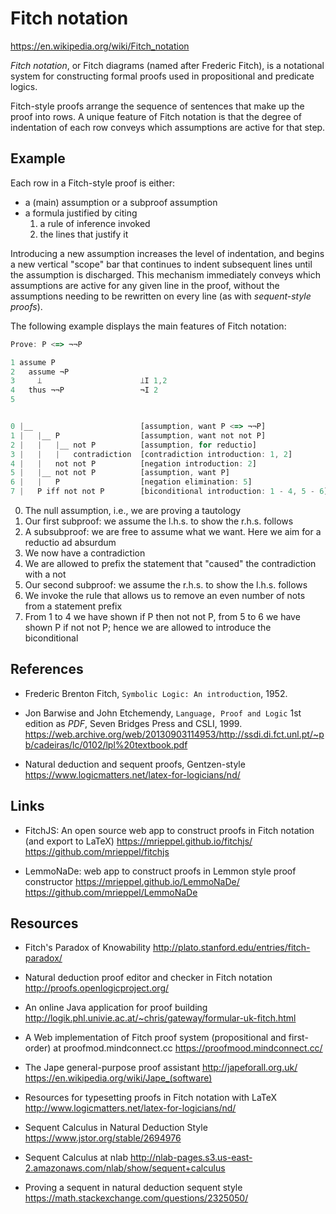 # Fitch notation

https://en.wikipedia.org/wiki/Fitch_notation

*Fitch notation*, or Fitch diagrams 
(named after Frederic Fitch), 
is a notational system 
for constructing formal proofs used in 
propositional and predicate logics.

Fitch-style proofs 
arrange the sequence of sentences 
that make up the proof into rows. 
A unique feature of Fitch notation 
is that the degree of indentation of each row 
conveys which assumptions are active for that step.

## Example

Each row in a Fitch-style proof is either:
- a (main) assumption or a subproof assumption
- a formula justified by citing
  1. a rule of inference invoked
  2. the lines that justify it

Introducing a new assumption increases the level of indentation, and begins a new vertical "scope" bar that continues to indent subsequent lines until the assumption is discharged. This mechanism immediately conveys which assumptions are active for any given line in the proof, without the assumptions needing to be rewritten on every line (as with *sequent-style proofs*).

The following example displays the main features of Fitch notation:

```js
Prove: P <=> ¬¬P

1 assume P
2   assume ¬P
3     ⟘                      ⟘I 1,2
4   thus ¬¬P                 ¬I 2
5 


0 |__                        [assumption, want P <=> ¬¬P]
1 |   |__ P                  [assumption, want not not P]
2 |   |   |__ not P          [assumption, for reductio]
3 |   |   |   contradiction  [contradiction introduction: 1, 2]
4 |   |   not not P          [negation introduction: 2]
5 |   |__ not not P          [assumption, want P]
6 |   |   P                  [negation elimination: 5]
7 |   P iff not not P        [biconditional introduction: 1 - 4, 5 - 6]
```

0. The null assumption, i.e., we are proving a tautology
1. Our first subproof: we assume the l.h.s. to show the r.h.s. follows
2. A subsubproof: we are free to assume what we want. Here we aim for a reductio ad absurdum
3. We now have a contradiction
4. We are allowed to prefix the statement that "caused" the contradiction with a not
5. Our second subproof: we assume the r.h.s. to show the l.h.s. follows
6. We invoke the rule that allows us to remove an even number of nots from a statement prefix
7. From 1 to 4 we have shown if P then not not P, from 5 to 6 we have shown P if not not P; hence we are allowed to introduce the biconditional



## References

* Frederic Brenton Fitch, `Symbolic Logic: An introduction`, 1952.
* Jon Barwise and John Etchemendy, `Language, Proof and Logic` 1st edition as *PDF*, Seven Bridges Press and CSLI, 1999.
https://web.archive.org/web/20130903114953/http://ssdi.di.fct.unl.pt/~pb/cadeiras/lc/0102/lpl%20textbook.pdf

* Natural deduction and sequent proofs, Gentzen-style
https://www.logicmatters.net/latex-for-logicians/nd/




## Links

* FitchJS: An open source web app to construct proofs in Fitch notation (and export to LaTeX)
https://mrieppel.github.io/fitchjs/
https://github.com/mrieppel/fitchjs

* LemmoNaDe: web app to construct proofs in Lemmon style proof constructor
https://mrieppel.github.io/LemmoNaDe/
https://github.com/mrieppel/LemmoNaDe

## Resources

* Fitch's Paradox of Knowability
http://plato.stanford.edu/entries/fitch-paradox/

* Natural deduction proof editor and checker in Fitch notation
http://proofs.openlogicproject.org/

* An online Java application for proof building
http://logik.phl.univie.ac.at/~chris/gateway/formular-uk-fitch.html

* A Web implementation of Fitch proof system (propositional and first-order) at proofmod.mindconnect.cc
https://proofmood.mindconnect.cc/

* The Jape general-purpose proof assistant
http://japeforall.org.uk/
https://en.wikipedia.org/wiki/Jape_(software)

* Resources for typesetting proofs in Fitch notation with LaTeX
http://www.logicmatters.net/latex-for-logicians/nd/

* Sequent Calculus in Natural Deduction Style
https://www.jstor.org/stable/2694976

* Sequent Calculus at nlab
http://nlab-pages.s3.us-east-2.amazonaws.com/nlab/show/sequent+calculus

* Proving a sequent in natural deduction sequent style
https://math.stackexchange.com/questions/2325050/
